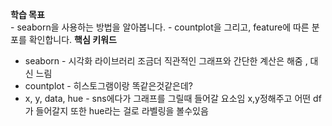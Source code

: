 

**학습 목표**  
- seaborn을 사용하는 방법을 알아봅니다.
- countplot을 그리고, feature에 따른 분포를 확인합니다.
**핵심 키워드**
- seaborn - 시각화 라이브러리 조금더 직관적인 그래프와 간단한 계산은 해줌 , 대신 느림
- countplot - 히스토그램이랑 똑같은것같은데?
- x, y, data, hue - sns에다가 그래프를 그릴때 들어갈 요소임 x,y정해주고 어떤 df가 들어갈지 또한 hue라는 걸로 라벨링을 볼수있음 

